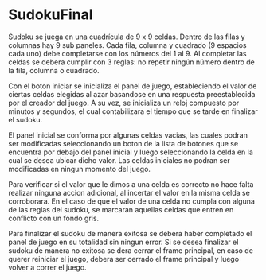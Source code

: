 # SudokuFinal

Sudoku se juega en una cuadrícula de 9 x 9 celdas. Dentro de las filas y columnas hay 9 sub paneles.
Cada fila, columna y cuadrado (9 espacios cada uno) debe completarse con los números del 1 al 9. Al completar 
las celdas se debera cumplir con 3 reglas: no repetir ningún número dentro de la fila, columna o cuadrado. 

Con el boton iniciar se inicializa el panel de juego, estableciendo el valor de ciertas celdas elegidas al azar 
basandose en una respuesta preestablecida por el creador del juego. A su vez, se inicializa un reloj 
compuesto por minutos y segundos, el cual contabilizara el tiempo que se tarde en finalizar el sudoku.

El panel inicial se conforma por algunas celdas vacias, las cuales podran ser modificadas seleccionando un boton
de la lista de botones que se encuentra por debajo del panel inicial y luego seleccionando la celda en la cual
se desea ubicar dicho valor. Las celdas iniciales no podran ser modificadas en ningun momento del juego.

Para verificar si el valor que le dimos a una celda es correcto no hace falta realizar ninguna accion adicional,
al incertar el valor en la misma celda se corroborara. En el caso de que el valor de una celda no cumpla con 
alguna de las reglas del sudoku, se marcaran aquellas celdas que entren en conflicto con un fondo gris.

Para finalizar el sudoku de manera exitosa se debera haber completado el panel de juego en su totalidad
sin ningun error. Si se desea finalizar el sudoku de manera no exitosa se dera cerrar el frame principal,
en caso de querer reiniciar el juego, debera ser cerrado el frame principal y luego volver a correr el juego.
